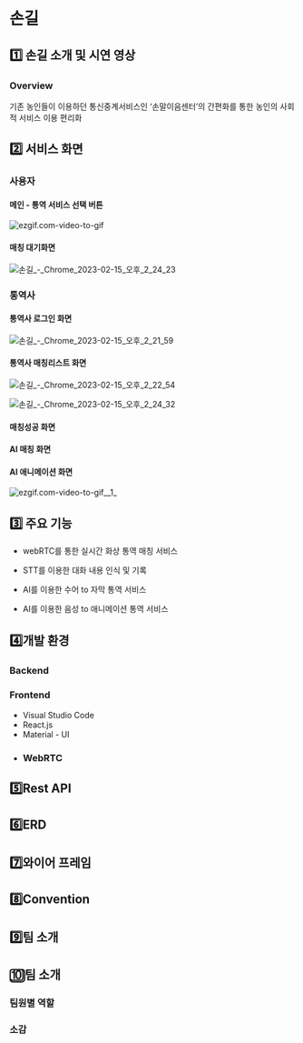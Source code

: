 # 손길

## 1️⃣ 손길 소개 및 시연 영상

### Overview

기존 농인들이 이용하던 통신중계서비스인 ‘손말이음센터’의 간편화를 통한 농인의 사회적 서비스 이용 편리화

## 2️⃣ 서비스 화면

### 사용자

#### 메인 - 통역 서비스 선택 버튼

![ezgif.com-video-to-gif](/uploads/a77e0da9e2892d040301755e388c18b8/ezgif.com-video-to-gif.gif)

#### 매칭 대기화면

![손길_-_Chrome_2023-02-15_오후_2_24_23](/uploads/982657d50516d9df6b834f0b264453ff/손길_-_Chrome_2023-02-15_오후_2_24_23.png)

### 통역사

#### 통역사 로그인 화면

![손길_-_Chrome_2023-02-15_오후_2_21_59](/uploads/9af7e6e3960122ca7abbce7159e022a5/손길_-_Chrome_2023-02-15_오후_2_21_59.png)

#### 통역사 매칭리스트 화면

![손길_-_Chrome_2023-02-15_오후_2_22_54](/uploads/e7025e709cdbc064cb70882cf0ab426c/손길_-_Chrome_2023-02-15_오후_2_22_54.png)

![손길_-_Chrome_2023-02-15_오후_2_24_32](/uploads/633c6cc6d72bace3acae8880c9b837cf/손길_-_Chrome_2023-02-15_오후_2_24_32.png)

#### 매칭성공 화면

#### AI 매칭 화면

#### AI 애니메이션 화면

![ezgif.com-video-to-gif__1_](/uploads/eb6592d73f22c8a36c7321c197f40f8f/ezgif.com-video-to-gif__1_.gif)

## 3️⃣ 주요 기능

- webRTC를 통한 실시간 화상 통역 매칭 서비스

- STT를 이용한 대화 내용 인식 및 기록

- AI를 이용한 수어 to 자막 통역 서비스

- AI를 이용한 음성 to 애니메이션 통역 서비스

## 4️⃣개발 환경

### Backend

### Frontend

- Visual Studio Code
- React.js
- Material - UI
- ### WebRTC

## 5️⃣Rest API

## 6️⃣ERD

## 7️⃣와이어 프레임

## 8️⃣Convention

## 9️⃣팀 소개

## 🔟팀 소개

### 팀원별 역할

### 소감
